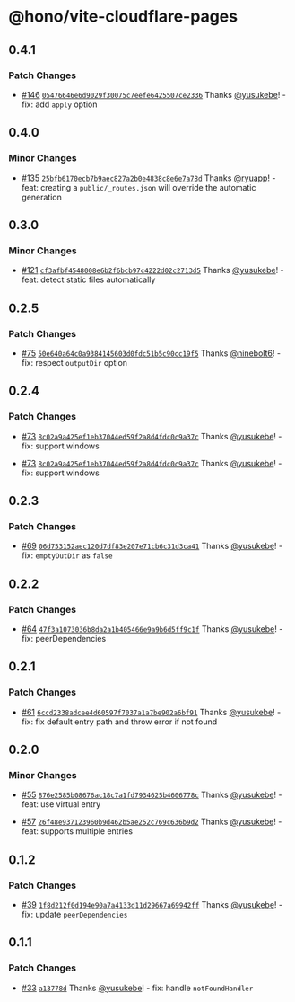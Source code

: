 # @hono/vite-cloudflare-pages

## 0.4.1

### Patch Changes

- [#146](https://github.com/honojs/vite-plugins/pull/146) [`05476646e6d9029f30075c7eefe6425507ce2336`](https://github.com/honojs/vite-plugins/commit/05476646e6d9029f30075c7eefe6425507ce2336) Thanks [@yusukebe](https://github.com/yusukebe)! - fix: add `apply` option

## 0.4.0

### Minor Changes

- [#135](https://github.com/honojs/vite-plugins/pull/135) [`25bfb6170ecb7b9aec827a2b0e4838c8e6e7a78d`](https://github.com/honojs/vite-plugins/commit/25bfb6170ecb7b9aec827a2b0e4838c8e6e7a78d) Thanks [@ryuapp](https://github.com/ryuapp)! - feat: creating a `public/_routes.json` will override the automatic generation

## 0.3.0

### Minor Changes

- [#121](https://github.com/honojs/vite-plugins/pull/121) [`cf3afbf4548008e6b2f6bcb97c4222d02c2713d5`](https://github.com/honojs/vite-plugins/commit/cf3afbf4548008e6b2f6bcb97c4222d02c2713d5) Thanks [@yusukebe](https://github.com/yusukebe)! - feat: detect static files automatically

## 0.2.5

### Patch Changes

- [#75](https://github.com/honojs/vite-plugins/pull/75) [`50e640a64c0a9384145603d0fdc51b5c90cc19f5`](https://github.com/honojs/vite-plugins/commit/50e640a64c0a9384145603d0fdc51b5c90cc19f5) Thanks [@ninebolt6](https://github.com/ninebolt6)! - fix: respect `outputDir` option

## 0.2.4

### Patch Changes

- [#73](https://github.com/honojs/vite-plugins/pull/73) [`8c02a9a425ef1eb37044ed59f2a8d4fdc0c9a37c`](https://github.com/honojs/vite-plugins/commit/8c02a9a425ef1eb37044ed59f2a8d4fdc0c9a37c) Thanks [@yusukebe](https://github.com/yusukebe)! - fix: support windows

- [#73](https://github.com/honojs/vite-plugins/pull/73) [`8c02a9a425ef1eb37044ed59f2a8d4fdc0c9a37c`](https://github.com/honojs/vite-plugins/commit/8c02a9a425ef1eb37044ed59f2a8d4fdc0c9a37c) Thanks [@yusukebe](https://github.com/yusukebe)! - fix: support windows

## 0.2.3

### Patch Changes

- [#69](https://github.com/honojs/vite-plugins/pull/69) [`06d753152aec120d7df83e207e71cb6c31d3ca41`](https://github.com/honojs/vite-plugins/commit/06d753152aec120d7df83e207e71cb6c31d3ca41) Thanks [@yusukebe](https://github.com/yusukebe)! - fix: `emptyOutDir` as `false`

## 0.2.2

### Patch Changes

- [#64](https://github.com/honojs/vite-plugins/pull/64) [`47f3a1073036b8da2a1b405466e9a9b6d5ff9c1f`](https://github.com/honojs/vite-plugins/commit/47f3a1073036b8da2a1b405466e9a9b6d5ff9c1f) Thanks [@yusukebe](https://github.com/yusukebe)! - fix: peerDependencies

## 0.2.1

### Patch Changes

- [#61](https://github.com/honojs/vite-plugins/pull/61) [`6ccd2338adcee4d60597f7037a1a7be902a6bf91`](https://github.com/honojs/vite-plugins/commit/6ccd2338adcee4d60597f7037a1a7be902a6bf91) Thanks [@yusukebe](https://github.com/yusukebe)! - fix: fix default entry path and throw error if not found

## 0.2.0

### Minor Changes

- [#55](https://github.com/honojs/vite-plugins/pull/55) [`876e2585b08676ac18c7a1fd7934625b4606778c`](https://github.com/honojs/vite-plugins/commit/876e2585b08676ac18c7a1fd7934625b4606778c) Thanks [@yusukebe](https://github.com/yusukebe)! - feat: use virtual entry

- [#57](https://github.com/honojs/vite-plugins/pull/57) [`26f48e937123960b9d462b5ae252c769c636b9d2`](https://github.com/honojs/vite-plugins/commit/26f48e937123960b9d462b5ae252c769c636b9d2) Thanks [@yusukebe](https://github.com/yusukebe)! - feat: supports multiple entries

## 0.1.2

### Patch Changes

- [#39](https://github.com/honojs/vite-plugins/pull/39) [`1f8d212f0d194e90a7a4133d11d29667a69942ff`](https://github.com/honojs/vite-plugins/commit/1f8d212f0d194e90a7a4133d11d29667a69942ff) Thanks [@yusukebe](https://github.com/yusukebe)! - fix: update `peerDependencies`

## 0.1.1

### Patch Changes

- [#33](https://github.com/honojs/vite-plugins/pull/33) [`a13778d`](https://github.com/honojs/vite-plugins/commit/a13778df270c2c6031d830cb528ee55bcea92575) Thanks [@yusukebe](https://github.com/yusukebe)! - fix: handle `notFoundHandler`
